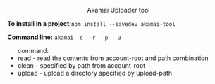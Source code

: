<div align="center">
    <p>Akamai Uploader tool</p>
</div>

<div>
    <p><b>To install in a project:</b><code>npm install --savedev akamai-tool</code></p>
    <p>
        <b>Command line:</b>
        <code>akamai -c <command> -r <account-root> -p <path> -u <upload-path></code>
    </p>
    <ul>command:
        <li>read - read the contents from account-root and path combination</li>
        <li>clean - specified by path from account-root</li>
        <li>upload - upload a directory specified by upload-path</li>
    </ul>
</div>